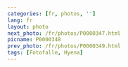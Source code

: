 ```yaml
---
categories: [fr, photos, '']
lang: fr
layout: photo
next_photo: /fr/photos/P0000347.html
picname: P0000348
prev_photo: /fr/photos/P0000349.html
tags: [Fotofalle, Hyena]
---
```

